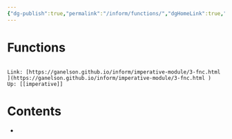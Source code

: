```yaml
---
{"dg-publish":true,"permalink":"/inform/functions/","dgHomeLink":true,"dgPassFrontmatter":false}
---
```


# Functions
```ad-info

Link: [https://ganelson.github.io/inform/imperative-module/3-fnc.html ](https://ganelson.github.io/inform/imperative-module/3-fnc.html )
Up: [[imperative]]
```

# Contents
- 